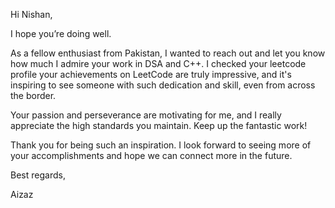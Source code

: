 Hi Nishan,

I hope you’re doing well.

As a fellow enthusiast from Pakistan, I wanted to reach out and let you know how much I admire your work in DSA and C++. I checked your leetcode profile your achievements on LeetCode are truly impressive, and it's inspiring to see someone with such dedication and skill, even from across the border.

Your passion and perseverance are motivating for me, and I really appreciate the high standards you maintain. Keep up the fantastic work!

Thank you for being such an inspiration. I look forward to seeing more of your accomplishments and hope we can connect more in the future.

Best regards,

Aizaz